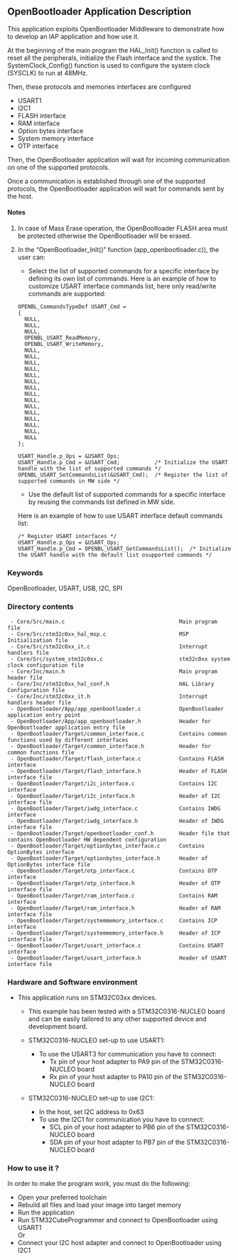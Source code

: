 ## <b>OpenBootloader Application Description</b>

This application exploits OpenBootloader Middleware to demonstrate how to develop an IAP application
and how use it.

At the beginning of the main program the HAL_Init() function is called to reset
all the peripherals, initialize the Flash interface and the systick.
The SystemClock_Config() function is used to configure the system clock (SYSCLK)
to run at 48MHz.

Then, these protocols and memories interfaces are configured

  - USART1
  - I2C1
  - FLASH interface
  - RAM interface
  - Option bytes interface
  - System memory interface
  - OTP interface

Then, the OpenBootloader application will wait for incoming communication on one of the supported protocols.

Once a communication is established through one of the supported protocols,
the OpenBootloader application will wait for commands sent by the host.

#### <b>Notes</b>

 1. In case of Mass Erase operation, the OpenBootloader FLASH area must be protected otherwise the OpenBootloader
    will be erased.

 2. In the “OpenBootloader_Init()” function (app_openbootloader.c)), the user can:
       - Select the list of supported commands for a specific interface by defining its own list of commands.
       Here is an example of how to customize USART interface commands list, here only read/write commands are supported:

        OPENBL_CommandsTypeDef USART_Cmd =
        {
          NULL,
          NULL,
          NULL,
          OPENBL_USART_ReadMemory,
          OPENBL_USART_WriteMemory,
          NULL,
          NULL,
          NULL,
          NULL,
          NULL,
          NULL,
          NULL,
          NULL,
          NULL,
          NULL,
          NULL,
          NULL,
          NULL,
          NULL,
          NULL
        };

        USART_Handle.p_Ops = &USART_Ops;
        USART_Handle.p_Cmd = &USART_Cmd;           /* Initialize the USART handle with the list of supported commands */
        OPENBL_USART_SetCommandsList(&USART_Cmd);  /* Register the list of supported commands in MW side */

       - Use the default list of supported commands for a specific interface by reusing the commands list defined in MW side.

    Here is an example of how to use USART interface default commands list:</br>

        /* Register USART interfaces */
        USART_Handle.p_Ops = &USART_Ops;
        USART_Handle.p_Cmd = OPENBL_USART_GetCommandsList();  /* Initialize the USART handle with the default list osupported commands */

### <b>Keywords</b>

OpenBootloader, USART, USB, I2C, SPI

### <b>Directory contents</b>

     - Core/Src/main.c                                    Main program file
     - Core/Src/stm32c0xx_hal_msp.c                       MSP Initialization file
     - Core/Src/stm32c0xx_it.c                            Interrupt handlers file
     - Core/Src/system_stm32c0xx.c                        stm32c0xx system clock configuration file
     - Core/Inc/main.h                                    Main program header file
     - Core/Inc/stm32c0xx_hal_conf.h                      HAL Library Configuration file
     - Core/Inc/stm32c0xx_it.h                            Interrupt handlers header file
     - OpenBootloader/App/app_openbootloader.c            OpenBootloader application entry point
     - OpenBootloader/App/app_openbootloader.h            Header for OpenBootloader application entry file
     - OpenBootloader/Target/common_interface.c           Contains common functions used by different interfaces
     - OpenBootloader/Target/common_interface.h           Header for common functions file
     - OpenBootloader/Target/flash_interface.c            Contains FLASH interface
     - OpenBootloader/Target/flash_interface.h            Header of FLASH interface file
     - OpenBootloader/Target/i2c_interface.c              Contains I2C interface
     - OpenBootloader/Target/i2c_interface.h              Header of I2C interface file
     - OpenBootloader/Target/iwdg_interface.c             Contains IWDG interface
     - OpenBootloader/Target/iwdg_interface.h             Header of IWDG interface file
     - OpenBootloader/Target/openbootloader_conf.h        Header file that contains OpenBootloader HW dependent configuration
     - OpenBootloader/Target/optionbytes_interface.c      Contains OptionBytes interface
     - OpenBootloader/Target/optionbytes_interface.h      Header of OptionBytes interface file
     - OpenBootloader/Target/otp_interface.c              Contains OTP interface
     - OpenBootloader/Target/otp_interface.h              Header of OTP interface file
     - OpenBootloader/Target/ram_interface.c              Contains RAM interface
     - OpenBootloader/Target/ram_interface.h              Header of RAM interface file
     - OpenBootloader/Target/systemmemory_interface.c     Contains ICP interface
     - OpenBootloader/Target/systemmemory_interface.h     Header of ICP interface file
     - OpenBootloader/Target/usart_interface.c            Contains USART interface
     - OpenBootloader/Target/usart_interface.h            Header of USART interface file

### <b>Hardware and Software environment</b>

- This application runs on STM32C03xx  devices.

  - This example has been tested with a STM32C0316-NUCLEO board and can be
    easily tailored to any other supported device and development board.

  - STM32C0316-NUCLEO set-up to use USART1:
    - To use the USART3 for communication you have to connect:
      - Tx pin of your host adapter to PA9 pin of the STM32C0316-NUCLEO board
      - Rx pin of your host adapter to PA10 pin of the STM32C0316-NUCLEO board
  
  - STM32C0316-NUCLEO set-up to use I2C1:
    - In the host, set I2C address to 0x63
    - To use the I2C1 for communication you have to connect:
      - SCL pin of your host adapter to PB6 pin of the STM32C0316-NUCLEO board
      - SDA pin of your host adapter to PB7 pin of the STM32C0316-NUCLEO board

### <b>How to use it ?</b>

In order to make the program work, you must do the following:

  - Open your preferred toolchain
  - Rebuild all files and load your image into target memory
  - Run the application
  - Run STM32CubeProgrammer and connect to OpenBootloader using USART1</br>
    Or
  - Connect your I2C host adapter and connect to OpenBootloader using I2C1</br>
